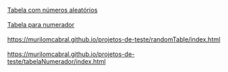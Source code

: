 <a href="https://murilomcabral.github.io/projetos-de-teste/randomTable/index.html" target="_blank">Tabela com números aleatórios</a><br><br>
<a href="https://murilomcabral.github.io/projetos-de-teste/tabelaNumerador/index.html" target="_blank">Tabela para numerador</a><br><br>
https://murilomcabral.github.io/projetos-de-teste/randomTable/index.html<br><br>
https://murilomcabral.github.io/projetos-de-teste/tabelaNumerador/index.html

